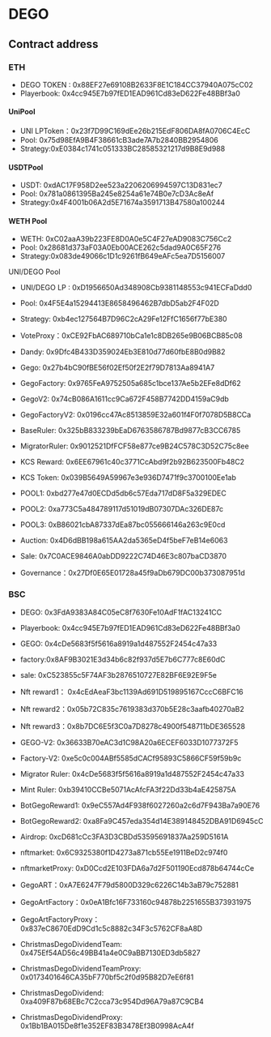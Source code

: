 # DEGO

## Contract address

### ETH

- DEGO TOKEN :  0x88EF27e69108B2633F8E1C184CC37940A075cC02
- Playerbook: 0x4cc945E7b97fED1EAD961Cd83eD622Fe48BBf3a0


#### UniPool
- UNI LPToken：0x23f7D99C169dEe26b215EdF806DA8fA0706C4EcC
- Pool: 0x75d98EfA9B4F38661cB3ade7A7b2840BB2954806
- Strategy:0xE0384c1741c051333BC28585321217d9B8E9d988

#### USDTPool
- USDT: 0xdAC17F958D2ee523a2206206994597C13D831ec7
- Pool: 0x781a0861395Ba245e8254a61e74B0e7cD3Ac8eAf
- Strategy:0x4F4001b06A2d5E71674a3591713B47580a100244

#### WETH Pool
- WETH: 0xC02aaA39b223FE8D0A0e5C4F27eAD9083C756Cc2
- Pool: 0x28681d373aF03A0Eb00ACE262c5dad9A0C65F276
- Strategy:0x083de49066c1D1c9261fB649eAFc5ea7D5156007


UNI/DEGO Pool 
- UNI/DEGO LP : 0xD1956650Ad348908Cb9381148553c941ECFaDdd0
- Pool: 0x4F5E4a15294413E8658496462B7dbD5ab2F4F02D
- Strategy: 0xb4ec127564B7D96C2cA29Fe12FfC1656f77bE380


- VoteProxy：0xCE92FbAC689710bCa1e1c8DB265e9B06BCB85c08

- Dandy: 0x9Dfc4B433D359024Eb3E810d77d60fbE8B0d9B82
- Gego: 0x27b4bC90fBE56f02Ef50f2E2f79D7813Aa8941A7
- GegoFactory: 0x9765FeA9752505a685c1bce137Ae5b2EFe8dDf62

- GegoV2: 0x74cB086A1611cc9Ca672F458B7742DD4159aC9db
- GegoFactoryV2: 0x0196cc47Ac8513859E32a601f4F0f7078D5B8CCa

- BaseRuler: 0x325bB833239bEaD6763586787Bd9877cB3CC6785
- MigratorRuler: 0x9012521DfFCF58e877ce9B24C578C3D52C75c8ee

- KCS Reward: 0x6EE67961c40c3771CcAbd9f2b92B623500Fb48C2
- KCS Token: 0x039B5649A59967e3e936D7471f9c3700100Ee1ab

- POOL1: 0xbd277e47d0ECDd5db6c57Eda717dD8F5a329EDEC
- POOL2: 0xa773C5a484789117d51019dB07307DAc326DE87c
- POOL3: 0xB86021cbA87337dEa87bc055666146a263c9E0cd

- Auction:  0x4D6dBB198a615AA2da5365eD4f5beF7eB14e6063

- Sale: 0x7C0ACE9846A0abDD9222C74D46E3c807baCD3870

- Governance：0x27Df0E65E01728a45f9aDb679DC00b373087951d

### BSC

- DEGO: 0x3FdA9383A84C05eC8f7630Fe10AdF1fAC13241CC
- Playerbook: 0x4cc945E7b97fED1EAD961Cd83eD622Fe48BBf3a0

- GEGO: 0x4cDe5683f5f5616a8919a1d487552F2454c47a33
- factory:0x8AF9B3021E3d34b6c82f937d5E7b6C777c8E60dC
- sale: 0xC523855c5F74AF3b2876510727E82BF6E92E9F5e
- Nft reward1： 0x4cEdAeaF3bc1139Ad691D519895167CccC6BFC16
- Nft reward2：0x05b72C835c7619383d370b5E28c3aafb40270aB2
- Nft reward3：0x8b7DC6E5f3C0a7D8278c4900f548711bDE365528

- GEGO-V2: 0x36633B70eAC3d1C98A20a6ECEF6033D1077372F5
- Factory-V2: 0xe5c0c004ABf5585dCACf95893C5866CF59f59b9c
- Migrator Ruler: 0x4cDe5683f5f5616a8919a1d487552F2454c47a33
- Mint Ruler: 0xb39410CCBe5071AcAfcFA3f22Dd33b4aE425875A

- BotGegoReward1: 0x9eC557Ad4F938f6027260a2c6d7F943Ba7a90E76
- BotGegoReward2: 0xa8Fa9C457eda354d14E389148452DBA91D6945cC

- Airdrop: 0xcD681cCc3FA3D3CBDd53595691837Aa259D5161A

- nftmarket: 0x6C9325380f1D4273a871cb55Ee1911BeD2c974f0
- nftmarketProxy: 0xD0Ccd2E103FDA6a7d2F501190Ecd878b64744cCe

- GegoART：0xA7E6247F79d5800D329c6226C14b3aB79c752881
- GegoArtFactory：0x0eA1Bfc16F733160c94878b2251655B373931975
- GegoArtFactoryProxy：0x837eC8670EdD9Cd1c5c8882c34F3c5762CF8aA8D

- ChristmasDegoDividendTeam: 0x475Ef54AD56c49BB41a4e0C9aBB7130ED3db5827
- ChristmasDegoDividendTeamProxy: 0x0173401646CA35bF770bf5c2f0d95B82D7eE6f81

- ChristmasDegoDividend: 0xa409F87b68EBc7C2cca73c954Dd96A79a87C9CB4
- ChristmasDegoDividendProxy: 0x1Bb1BA015De8f1e352EF83B3478Ef3B0998AcA4f
